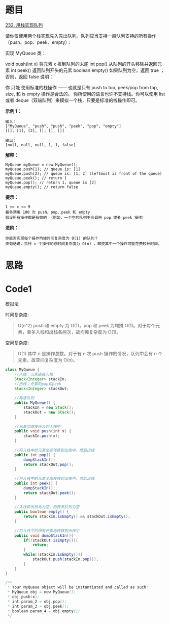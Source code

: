 # 题目
[232. 用栈实现队列](https://leetcode.cn/problems/implement-queue-using-stacks/description/)

请你仅使用两个栈实现先入先出队列。队列应当支持一般队列支持的所有操作（push、pop、peek、empty）：

实现 MyQueue 类：

void push(int x) 将元素 x 推到队列的末尾
int pop() 从队列的开头移除并返回元素
int peek() 返回队列开头的元素
boolean empty() 如果队列为空，返回 true ；否则，返回 false
说明：

你 只能 使用标准的栈操作 —— 也就是只有 push to top, peek/pop from top, size, 和 is empty 操作是合法的。
你所使用的语言也许不支持栈。你可以使用 list 或者 deque（双端队列）来模拟一个栈，只要是标准的栈操作即可。


**示例 1：**

``` 
输入：
["MyQueue", "push", "push", "peek", "pop", "empty"]
[[], [1], [2], [], [], []]

输出：
[null, null, null, 1, 1, false]
```

**解释：**
``` 
MyQueue myQueue = new MyQueue();
myQueue.push(1); // queue is: [1]
myQueue.push(2); // queue is: [1, 2] (leftmost is front of the queue)
myQueue.peek(); // return 1
myQueue.pop(); // return 1, queue is [2]
myQueue.empty(); // return false
```


**提示：**

``` 
1 <= x <= 9
最多调用 100 次 push、pop、peek 和 empty
假设所有操作都是有效的 （例如，一个空的队列不会调用 pop 或者 peek 操作）
```

**进阶：**
``` 
你能否实现每个操作均摊时间复杂度为 O(1) 的队列？
换句话说，执行 n 个操作的总时间复杂度为 O(n) ，即使其中一个操作可能花费较长时间。
```

# 思路


# Code1
模拟法

时间复杂度:
>O(n^2) push 和 empty 为 O(1)，pop 和 peek 为均摊 O(1)。对于每个元素，至多入栈和出栈各两次，故均摊复杂度为 O(1)。

空间复杂度:
> O(1)  其中 n 是操作总数。对于有 n 次 push 操作的情况，队列中会有 n 个元素，故空间复杂度为 O(n)。

```java
class MyQueue {
    //入栈：元素直接入栈
    Stack<Integer> stackIn;
    //出栈：元素的pop和peek
    Stack<Integer> stackOut;
    
    //构造队列
    public MyQueue() {
        stackIn = new Stack();
        stackOut = new Stack();
    }
    
    //元素均直接压入到入栈中
    public void push(int x) {
        stackIn.push(x);
    }
    
    //将入栈中的元素全部转移到出栈中，然后出栈
    public int pop() {
        dumpStackIn();
        return stackOut.pop();
    }
    
    //将入栈中的元素全部转移到出栈中，然后出栈
    public int peek() {
        dumpStackIn();
        return stackOut.peek();
    }
    
    //入栈和出栈均为空，则表示队列为空
    public boolean empty() {
        return stackIn.isEmpty() && stackOut.isEmpty();
    }
    
    //将入栈中的所有元素均转移到出栈中
    public void dumpStackIn(){
        if(!stackOut.isEmpty()){
            return;
        }
        while(!stackIn.isEmpty()){
            stackOut.push(stackIn.pop());
        }
    }
}

/**
 * Your MyQueue object will be instantiated and called as such:
 * MyQueue obj = new MyQueue();
 * obj.push(x);
 * int param_2 = obj.pop();
 * int param_3 = obj.peek();
 * boolean param_4 = obj.empty();
 */
```